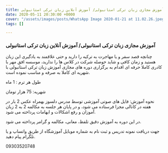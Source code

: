 ```yaml
---
title: آموزش مجازی زبان ترکی استانبولی/ آموزش آنلاین زبان ترکی استانبولی
date: 2020-05-11 20:30:00 +0000
cover: "/assets/images/posts/WhatsApp Image 2020-01-21 at 11.02.26.jpeg"
tags: []

---
```

### آموزش مجازی زبان ترکی استانبولی/ آموزش آنلاین زبان ترکی استانبولی

چنانچه قصد سفر و یا مهاجرت به ترکیه را دارید و حتی علاقمند به یادگیری این زبان هستید و زمان کافی و شاید حوصله شرکت در کلاس ها را  ندارید، موسسه افق مهر با کادری کاملا حرفه ای اقدام به برگزاری دوره های مجازی آموزش زبان ترکی استانبولی با شهریه ای کاملا به صرفه و مناسب نموده است.

طول هر ترم : 1 ماه

شهریه: 75 هزار تومان

نحوه آموزش: فایل های صوتی آموزشی توسط مدرس دلسوز بهمراه عکس 2 بار در هفته در کانالی مجزا فرستاده می شود، و در پایان هر جلسه به مکالمه 2 به 2 زبان آموزان و رفع اشکالات و ابهامات پرداخته می شود.

در این دوره به آموزش دقیق تلفظ، معانی، مکالمه و گرامر پرداخته می شود.

جهت دریافت نمونه تدریس و ثبت نام به شماره موبایل آموزشگاه از طریق واتساپ و یا تلگرام پیام دهید.

09303520748